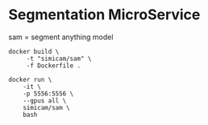 # Segmentation MicroService

sam = segment anything model

```
docker build \
     -t "simicam/sam" \
     -f Dockerfile .
```

```
docker run \
    -it \
    -p 5556:5556 \
    --gpus all \
    simicam/sam \
    bash
```